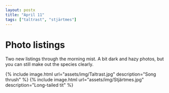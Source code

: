 ```yaml
---
layout: postx
title: "April 11"
tags: ["taltrast", "stjärtmes"]
---
```

# Photo listings
Two new listings through the morning mist. A bit dark and hazy photos, but you
can still make out the species clearly.

{% include image.html url="assets/img/Taltrast.jpg" description="Song thrush" %}
{% include image.html url="assets/img/Stjärtmes.jpg" description="Long-tailed tit" %}
